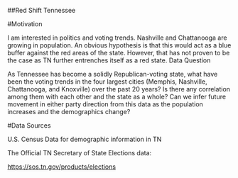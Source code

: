 ##Red Shift Tennessee

#Motivation

I am interested in politics and voting trends. Nashville and Chattanooga are growing in population. An obvious hypothesis is that this would act as a blue buffer against the red areas of the state. However, that has not proven to be the case as TN further entrenches itself as a red state. 
Data Question

As Tennessee has become a solidly Republican-voting state, what have been the voting trends in the four largest cities (Memphis, Nashville, Chattanooga, and Knoxville) over the past 20 years? Is there any correlation among them with each other and the state as a whole? Can we infer future movement in either party direction from this data as the population increases and the demographics change?

#Data Sources

U.S. Census Data for demographic information in TN

The Official TN Secretary of State Elections data:

https://sos.tn.gov/products/elections
